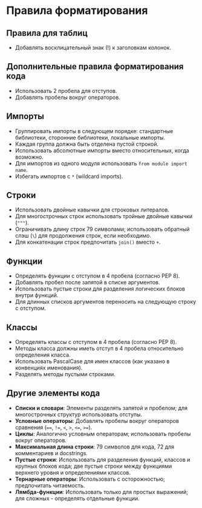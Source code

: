 # Правила форматирования

## Правила для таблиц
- Добавлять восклицательный знак (!) к заголовкам колонок.

## Дополнительные правила форматирования кода
- Использовать 2 пробела для отступов.
- Добавлять пробелы вокруг операторов.

## Импорты
- Группировать импорты в следующем порядке: стандартные библиотеки, сторонние библиотеки, локальные импорты.
- Каждая группа должна быть отделена пустой строкой.
- Использовать абсолютные импорты вместо относительных, когда возможно.
- Для импортов из одного модуля использовать `from module import name`.
- Избегать импортов с `*` (wildcard imports).

## Строки
- Использовать двойные кавычки для строковых литералов.
- Для многострочных строк использовать тройные двойные кавычки (`"""`).
- Ограничивать длину строк 79 символами; использовать обратный слэш (`\`) для продолжения строк, если необходимо.
- Для конкатенации строк предпочитать `join()` вместо `+`.

## Функции
- Определять функции с отступом в 4 пробела (согласно PEP 8).
- Добавлять пробел после запятой в списке аргументов.
- Использовать пустые строки для разделения логических блоков внутри функций.
- Для длинных списков аргументов переносить на следующую строку с отступом.

## Классы
- Определять классы с отступом в 4 пробела (согласно PEP 8).
- Методы класса должны иметь отступ в 4 пробела относительно определения класса.
- Использовать PascalCase для имен классов (как указано в конвенциях именования).
- Разделять методы пустыми строками.

## Другие элементы кода
- **Списки и словари**: Элементы разделять запятой и пробелом; для многострочных структур использовать отступы.
- **Условные операторы**: Добавлять пробелы вокруг операторов сравнения (`==`, `!=`, `<`, `>`, `<=`, `>=`).
- **Циклы**: Аналогично условным операторам; использовать пробелы вокруг операторов.
- **Максимальная длина строки**: 79 символов для кода, 72 для комментариев и docstrings.
- **Пустые строки**: Использовать для разделения функций, классов и крупных блоков кода; две пустые строки между функциями верхнего уровня и определениями классов.
- **Тернарные операторы**: Использовать с осторожностью; предпочитать читаемость.
- **Лямбда-функции**: Использовать только для простых выражений; для сложных - определять отдельные функции.